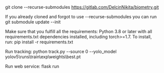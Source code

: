 git clone --recurse-submodules https://gitlab.com/DelcinNikita/biometry.git

If you already cloned and forgot to use --recurse-submodules you can run git submodule update --init

Make sure that you fulfill all the requirements: Python 3.8 or later with all requirements.txt dependencies installed, including torch>=1.7. To install, run:
pip install -r requirements.txt

Run tracking:
python track.py --source 0 --yolo_model yolov5\runs\train\exp\weights\best.pt

Run web service:
flask run
